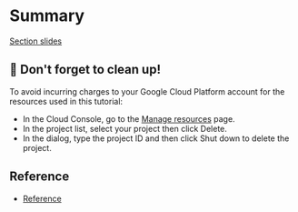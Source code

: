 # Summary

[Section slides](slides.podium)

## 🧹 Don't forget to clean up!

To avoid incurring charges to your Google Cloud Platform account for the resources used in this tutorial:
 * In the Cloud Console, go to the [Manage resources](https://console.cloud.google.com/cloud-resource-manager) page.
 * In the project list, select your project then click Delete.
 * In the dialog, type the project ID and then click Shut down to delete the project.


## Reference

* [Reference](https://github.com/GoogleCloudPlatform/django-demo-app-unicodex/blob/master/docs/90-cleanup.md)


